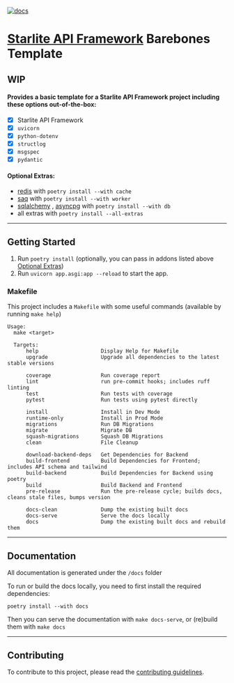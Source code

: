 [![docs](https://github.com/JacobCoffee/starlite-barebones-template/actions/workflows/docs.yml/badge.svg)](https://github.com/JacobCoffee/starlite-barebones-template/actions/workflows/docs.yml)

# [Starlite API Framework](https://github.com/starlite-api/starlite) Barebones Template

## WIP

#### Provides a basic template for a Starlite API Framework project including these options out-of-the-box:
- [x] Starlite API Framework
- [x] `uvicorn`
- [x] `python-dotenv`
- [x] `structlog`
- [x] `msgspec`
- [x] `pydantic`

#### Optional Extras:
- [redis](https://redis.io/) with `poetry install --with cache`
- [saq](https://github.com/tobymao/saq/) with `poetry install --with worker`
- [sqlalchemy](https://www.sqlalchemy.org/) , [asyncpg](https://magicstack.github.io/asyncpg/) with `poetry install --with db`
- all extras with `poetry install --all-extras`

___

## Getting Started
1. Run `poetry install` (optionally, you can pass in addons listed above [Optional Extras](#optional-extras))
2. Run `uvicorn app.asgi:app --reload` to start the app.

### Makefile
This project includes a `Makefile` with some useful commands (available by running `make help`)

```shell
Usage:
  make <target>

  Targets:
      help                    Display Help for Makefile
      upgrade                 Upgrade all dependencies to the latest stable versions

      coverage                Run coverage report
      lint                    run pre-commit hooks; includes ruff linting
      test                    Run tests with coverage
      pytest                  Run tests using pytest directly

      install                 Install in Dev Mode
      runtime-only            Install in Prod Mode
      migrations              Run DB Migrations
      migrate                 Migrate DB
      squash-migrations       Squash DB Migrations
      clean                   File Cleanup

      download-backend-deps   Get Dependencies for Backend
      build-frontend          Build Dependencies for Frontend; includes API schema and tailwind
      build-backend           Build Dependencies for Backend using poetry
      build                   Build Backend and Frontend
      pre-release             Run the pre-release cycle; builds docs, cleans stale files, bumps version

      docs-clean              Dump the existing built docs
      docs-serve              Serve the docs locally
      docs                    Dump the existing built docs and rebuild them
```


___

## Documentation
All documentation is generated under the `/docs` folder

To run or build the docs locally, you need to first install the required dependencies:

`poetry install --with docs`

Then you can serve the documentation with `make docs-serve`, or (re)build them with `make docs`

___

## Contributing
To contribute to this project, please read the [contributing guidelines](CONTRIBUTING.md).
